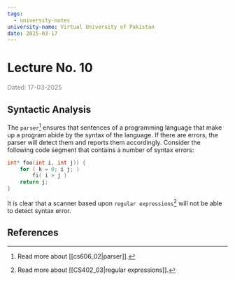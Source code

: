 ```yaml
---
tags:
  - university-notes
university-name: Virtual University of Pakistan
date: 2025-03-17
---
```


# Lecture No. 10

<span style="color: gray;">Dated: 17-03-2025</span>

## Syntactic Analysis

The `parser`[^1] ensures that sentences of a programming language that make up a program abide by the syntax of the language. If there are errors, the parser will detect them and reports them accordingly. Consider the following code segment that contains a number of syntax errors:

```cpp
int* foo(int i, int j)) {
	for ( k = 0; i j; )
		fi( i > j )
	return j;
}
```

It is clear that a scanner based upon `regular expressions`[^2] will not be able to detect syntax error.

## References

[^1]: Read more about [[cs606_02|parser]].
[^2]: Read more about [[CS402_03|regular expressions]].